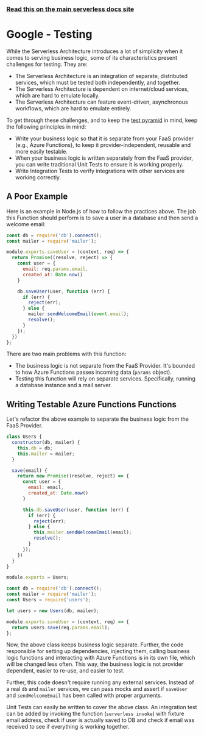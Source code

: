 <!--
title: Serverless Framework - Azure Functions Guide - Testing
menuText: Testing
menuOrder: 9
description: Recommendations and best practices for testing Azure Functions Functions with the Serverless Framework
layout: Doc
-->

<!-- DOCS-SITE-LINK:START automatically generated  -->
### [Read this on the main serverless docs site](https://www.serverless.com/framework/docs/providers/azure/guide/testing)
<!-- DOCS-SITE-LINK:END -->

# Google - Testing

While the Serverless Architecture introduces a lot of simplicity when it comes to serving business logic, some of its characteristics present challenges for testing.  They are:

* The Serverless Architecture is an integration of separate, distributed services, which must be tested both independently, and together.
* The Serverless Architecture is dependent on internet/cloud services, which are hard to emulate locally.
* The Serverless Architecture can feature event-driven, asynchronous workflows, which are hard to emulate entirely.

To get through these challenges, and to keep the [test pyramid](http://martinfowler.com/bliki/TestPyramid.html) in mind, keep the following principles in mind:

* Write your business logic so that it is separate from your FaaS provider (e.g., Azure Functions), to keep it provider-independent, reusable and more easily testable.
* When your business logic is written separately from the FaaS provider, you can write traditional Unit Tests to ensure it is working properly.
* Write Integration Tests to verify integrations with other services are working correctly.

## A Poor Example

Here is an example in Node.js of how to follow the practices above. The job this Function should perform is to save a user in a database and then send a welcome email:

```javascript
const db = require('db').connect();
const mailer = require('mailer');

module.exports.saveUser = (context, req) => {
  return Promise((resolve, reject) => {
    const user = {
      email: req.params.email,
      created_at: Date.now()
    }

    db.saveUser(user, function (err) {
      if (err) {
        reject(err);
      } else {
        mailer.sendWelcomeEmail(event.email);
        resolve();
      }
    });
  })
};
```

There are two main problems with this function:

* The business logic is not separate from the FaaS Provider.  It's bounded to how Azure Functions passes incoming data (`params` object).
* Testing this function will rely on separate services.  Specifically, running a database instance and a mail server.

## Writing Testable Azure Functions Functions

Let's refactor the above example to separate the business logic from the FaaS Provider.

```javascript
class Users {
  constructor(db, mailer) {
    this.db = db;
    this.mailer = mailer;
  }

  save(email) {
    return new Promise((resolve, reject) => {
      const user = {
        email: email,
        created_at: Date.now()
      }

      this.db.saveUser(user, function (err) {
        if (err) {
          reject(err);
        } else {
          this.mailer.sendWelcomeEmail(email);
          resolve();
        }
      });
    })
  }
}

module.exports = Users;
```

```javascript
const db = require('db').connect();
const mailer = require('mailer');
const Users = require('users');

let users = new Users(db, mailer);

module.exports.saveUser = (context, req) => {
  return users.save(req.params.email);
};
```

Now, the above class keeps business logic separate.  Further, the code responsible for setting up dependencies, injecting them, calling business logic functions and interacting with Azure Functions is in its own file, which will be changed less often.  This way, the business logic is not provider dependent, easier to re-use, and easier to test.

Further, this code doesn't require running any external services.  Instead of a real `db` and `mailer` services, we can pass mocks and assert if `saveUser` and `sendWelcomeEmail` has been called with proper arguments.

Unit Tests can easily be written to cover the above class.  An integration test can be added by invoking the function (`serverless invoke`) with fixture email address, check if user is actually saved to DB and check if email was received to see if everything is working together.
